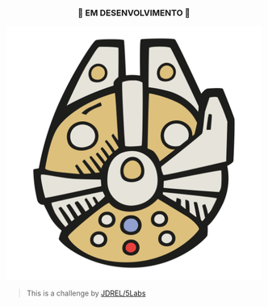 <div style="text-align: center">

<h3>🚧 EM DESENVOLVIMENTO 🚧 </h3>

<img src="/src/assets/millennium-falcon.svg"/>

</div>

>  This is a challenge by [JDREL/5Labs](https://www.jdrel.com.br/)